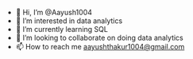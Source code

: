 - 👋 Hi, I’m @Aayush1004
- 👀 I’m interested in data analytics
- 🌱 I’m currently learning SQL
- 💞️ I’m looking to collaborate on doing data analytics
- 📫 How to reach me aayushthakur1004@gmail.com

<!---
Aayush1004/Aayush1004 is a ✨ special ✨ repository because its `README.md` (this file) appears on your GitHub profile.
You can click the Preview link to take a look at your changes.
--->
